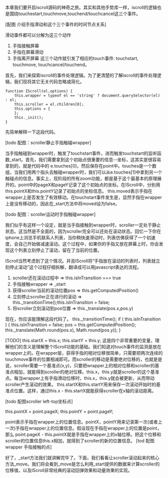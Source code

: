 本章我们要开启iscroll源码的神奇之旅。其实和其他手势库一样，iscroll的逻辑也是围绕touchestart,touchmove,touchend/touchcancel这三个事件。

[配图 介绍手指滑动和这个三个事件的时间节点关系]

滑动事件都可以分解为这三个动作
1. 手指接触屏幕
2. 手指在屏幕滑动
3. 手指离开屏幕
这三个动作就引发了相应的touch事件: touchstart, touchmove, touchcancel/touchend。

首先，我们来探索iscroll的事件处理逻辑。为了更清楚的了解iscroll的事件处理逻辑，我们现将其它无关代码忽略或简化。

```
function IScroll(el,options) {
	this.wrapper = typeof el == 'string' ? document.querySelector(el) : el;
	this.scroller = el.children[0];
	this.options = {
	};
	this._init();
}
```
先简单解释一下这段代码。

[todo 配图：scroller静止手指触碰wrapper]

当手指触碰到wrapper时，触发了touchstart事件，进而触发touchstart的监听函数_start。首先，我们需要拿到这个初始点很重要的信息--坐标，这其实是很容易拿到的，就是代码中的 e.touches[0]，然后保存在point中。touches是一个数组，当我们用两个指头去触碰wrapper时，我们可以从e.touches[1]中拿到另一个触碰点的信息。事实上，现阶段的所有zoom功能，都是基于这个最基本的原理展开的。point中的pageX和pageY记录了这个初始点的坐标。在IScroll中，分别用this.pointX和this.pointY记录了初始点的坐标信息。
this.moved表示手指在wrapper上是否发生了有效移动。在touchstart事件发生是，显然手指在wrapper上是没有移动的，因此在_start方法中将moved设为false。

[todo 配图：scroller运动时手指触碰wrapper]

我们似乎有这样一个设定，就是当手指接触到wrapper时，scroller一定处于静止状态。这当然是不全面的，因为scroller完全可以还处在滚动状态。回忆一下你在iphone上浏览手机联系人列表，当你稍快速滑动时，列表仿佛获得了一个初速度，会自己开始做减速滚动。这个过程中，如果你的手指又放在屏幕上时，你会发现这个列表立刻停止了滚动，留在了当前的位置。

IScroll当然考虑到了这个情况。并且IScroll将“手指放在滚动的列表时，列表就立刻停止滚动”这个过程仔细拆解，翻译成可以用javascript表达的流程。

1. scroller还在滚动过程中 => this.isInTransition === true
2. 手指接触wrapper => _start
3. 获得scroller当前的滚动位置pos  => this.getComputedPosition()
4. 立刻停止scroller正在进行的滚动 => this._transitionTime();this.isInTransition = false;
5. 将scroller立刻滚动到pos位置 => this._translate(pos.x,pos.y)

现在，你应该能理解这段代码了。
this._transitionTime();
if ( this.isInTransition ) {
	this.isInTransition = false;
	pos = this.getComputedPosition();
	this._translate(Math.round(pos.x), Math.round(pos.y));
}

[TODO]
this.startX    = this.x;
this.startY    = this.y;
这是四个非常重要的变量，理解他们的含义是理解整个IScroll功能的基础。我们知道对touch事件的监测是放在wrapper上的。在wrapper层，获得手指的相对位移很简单，只需要把两次连续的touchmove事件的位置相减即可。而scroller的移动是需要绝对位移的，也就是是说，scroller需要一个基准点(x,y)，只要把wrapper上的相对位移和scroller的基准点相加，就能得到scroller的绝对位移。this.x，this.y就是scroller的这个基准点。每当wrapper上有手指滑动位移时，this.x，this.y就会被更新，从而带动scroller产生滚动的效果。
this.startX和this.startY用来保存一次滚动开始时的基准点位置。这样，通过this.x - this.startX就能获得scroller在x轴的滚动距离。

[todo 配图scroller left-top坐标点]

this.pointX    = point.pageX;
this.pointY    = point.pageY;

point表示手指在wrapper上的位置信息。pointX，pointY用来记录第一次(或者上一次)手指在wrapper上的位置信息。假设现在手指在wrapper上的位置是point，那么
point.pageX - this.pointX就是手指在wrapper上的x轴位移。把这个位移和scroller的位置信息this.x相加，就得到了scroller的新的位置信息。
[tod 配图wrapper 手指接触的点]

好了，_start方法我们就讲解完毕了。下面，我们看看让scroller滚动起来的核心方法_move。我们将会看到_move是怎么利用_start提供的数据来计算scroller的位移值，以及IScroll非常经典的滚动回弹效果和动量效果的实现。